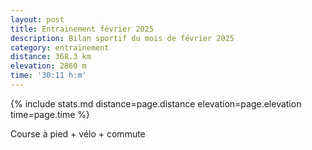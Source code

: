 ```yaml
---
layout: post
title: Entrainement février 2025
description: Bilan sportif du mois de février 2025
category: entrainement
distance: 368.3 km
elevation: 2860 m
time: '30:11 h:m'
---
```


{%
  include stats.md
  distance=page.distance
  elevation=page.elevation
  time=page.time
%}

Course à pied + vélo + commute

<!--
vim:spell spelllang=fr
-->
